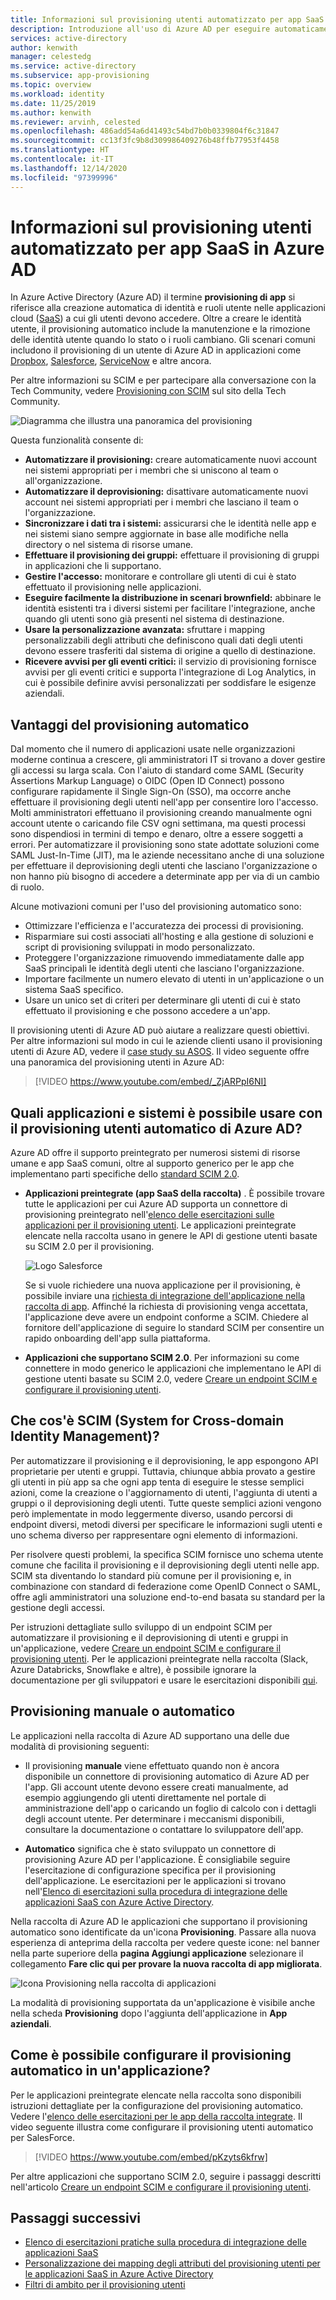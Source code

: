 ```yaml
---
title: Informazioni sul provisioning utenti automatizzato per app SaaS in Azure AD
description: Introduzione all'uso di Azure AD per eseguire automaticamente il provisioning, il deprovisioning e l'aggiornamento continuo degli account utente in più applicazioni SaaS di terze parti.
services: active-directory
author: kenwith
manager: celestedg
ms.service: active-directory
ms.subservice: app-provisioning
ms.topic: overview
ms.workload: identity
ms.date: 11/25/2019
ms.author: kenwith
ms.reviewer: arvinh, celested
ms.openlocfilehash: 486add54a6d41493c54bd7b0b0339804f6c31847
ms.sourcegitcommit: cc13f3fc9b8d309986409276b48ffb77953f4458
ms.translationtype: HT
ms.contentlocale: it-IT
ms.lasthandoff: 12/14/2020
ms.locfileid: "97399996"
---
```

# <a name="what-is-automated-saas-app-user-provisioning-in-azure-ad"></a>Informazioni sul provisioning utenti automatizzato per app SaaS in Azure AD

In Azure Active Directory (Azure AD) il termine **provisioning di app** si riferisce alla creazione automatica di identità e ruoli utente nelle applicazioni cloud ([SaaS](https://azure.microsoft.com/overview/what-is-saas/)) a cui gli utenti devono accedere. Oltre a creare le identità utente, il provisioning automatico include la manutenzione e la rimozione delle identità utente quando lo stato o i ruoli cambiano. Gli scenari comuni includono il provisioning di un utente di Azure AD in applicazioni come [Dropbox](../saas-apps/dropboxforbusiness-provisioning-tutorial.md), [Salesforce](../saas-apps/salesforce-provisioning-tutorial.md), [ServiceNow](../saas-apps/servicenow-provisioning-tutorial.md) e altre ancora.

Per altre informazioni su SCIM e per partecipare alla conversazione con la Tech Community, vedere [Provisioning con SCIM](https://aka.ms/scimoverview) sul sito della Tech Community.

![Diagramma che illustra una panoramica del provisioning](./media/user-provisioning/provisioning-overview.png)

Questa funzionalità consente di:

- **Automatizzare il provisioning:** creare automaticamente nuovi account nei sistemi appropriati per i membri che si uniscono al team o all'organizzazione.
- **Automatizzare il deprovisioning:** disattivare automaticamente nuovi account nei sistemi appropriati per i membri che lasciano il team o l'organizzazione.
- **Sincronizzare i dati tra i sistemi:** assicurarsi che le identità nelle app e nei sistemi siano sempre aggiornate in base alle modifiche nella directory o nel sistema di risorse umane.
- **Effettuare il provisioning dei gruppi:** effettuare il provisioning di gruppi in applicazioni che li supportano.
- **Gestire l'accesso:** monitorare e controllare gli utenti di cui è stato effettuato il provisioning nelle applicazioni.
- **Eseguire facilmente la distribuzione in scenari brownfield:** abbinare le identità esistenti tra i diversi sistemi per facilitare l'integrazione, anche quando gli utenti sono già presenti nel sistema di destinazione.
- **Usare la personalizzazione avanzata:** sfruttare i mapping personalizzabili degli attributi che definiscono quali dati degli utenti devono essere trasferiti dal sistema di origine a quello di destinazione.
- **Ricevere avvisi per gli eventi critici:** il servizio di provisioning fornisce avvisi per gli eventi critici e supporta l'integrazione di Log Analytics, in cui è possibile definire avvisi personalizzati per soddisfare le esigenze aziendali.

## <a name="benefits-of-automatic-provisioning"></a>Vantaggi del provisioning automatico

Dal momento che il numero di applicazioni usate nelle organizzazioni moderne continua a crescere, gli amministratori IT si trovano a dover gestire gli accessi su larga scala. Con l'aiuto di standard come SAML (Security Assertions Markup Language) o OIDC (Open ID Connect) possono configurare rapidamente il Single Sign-On (SSO), ma occorre anche effettuare il provisioning degli utenti nell'app per consentire loro l'accesso. Molti amministratori effettuano il provisioning creando manualmente ogni account utente o caricando file CSV ogni settimana, ma questi processi sono dispendiosi in termini di tempo e denaro, oltre a essere soggetti a errori. Per automatizzare il provisioning sono state adottate soluzioni come SAML Just-In-Time (JIT), ma le aziende necessitano anche di una soluzione per effettuare il deprovisioning degli utenti che lasciano l'organizzazione o non hanno più bisogno di accedere a determinate app per via di un cambio di ruolo.

Alcune motivazioni comuni per l'uso del provisioning automatico sono:

- Ottimizzare l'efficienza e l'accuratezza dei processi di provisioning.
- Risparmiare sui costi associati all'hosting e alla gestione di soluzioni e script di provisioning sviluppati in modo personalizzato.
- Proteggere l'organizzazione rimuovendo immediatamente dalle app SaaS principali le identità degli utenti che lasciano l'organizzazione.
- Importare facilmente un numero elevato di utenti in un'applicazione o un sistema SaaS specifico.
- Usare un unico set di criteri per determinare gli utenti di cui è stato effettuato il provisioning e che possono accedere a un'app.

Il provisioning utenti di Azure AD può aiutare a realizzare questi obiettivi. Per altre informazioni sul modo in cui le aziende clienti usano il provisioning utenti di Azure AD, vedere il [case study su ASOS](https://aka.ms/asoscasestudy). Il video seguente offre una panoramica del provisioning utenti in Azure AD:

> [!VIDEO https://www.youtube.com/embed/_ZjARPpI6NI]

## <a name="what-applications-and-systems-can-i-use-with-azure-ad-automatic-user-provisioning"></a>Quali applicazioni e sistemi è possibile usare con il provisioning utenti automatico di Azure AD?

Azure AD offre il supporto preintegrato per numerosi sistemi di risorse umane e app SaaS comuni, oltre al supporto generico per le app che implementano parti specifiche dello [standard SCIM 2.0](https://techcommunity.microsoft.com/t5/Identity-Standards-Blog/Provisioning-with-SCIM-getting-started/ba-p/880010).

* **Applicazioni preintegrate (app SaaS della raccolta)** . È possibile trovare tutte le applicazioni per cui Azure AD supporta un connettore di provisioning preintegrato nell'[elenco delle esercitazioni sulle applicazioni per il provisioning utenti](../saas-apps/tutorial-list.md). Le applicazioni preintegrate elencate nella raccolta usano in genere le API di gestione utenti basate su SCIM 2.0 per il provisioning. 

   ![Logo Salesforce](./media/user-provisioning/gallery-app-logos.png)

   Se si vuole richiedere una nuova applicazione per il provisioning, è possibile inviare una [richiesta di integrazione dell'applicazione nella raccolta di app](../develop/v2-howto-app-gallery-listing.md). Affinché la richiesta di provisioning venga accettata, l'applicazione deve avere un endpoint conforme a SCIM. Chiedere al fornitore dell'applicazione di seguire lo standard SCIM per consentire un rapido onboarding dell'app sulla piattaforma.

* **Applicazioni che supportano SCIM 2.0**. Per informazioni su come connettere in modo generico le applicazioni che implementano le API di gestione utenti basate su SCIM 2.0, vedere [Creare un endpoint SCIM e configurare il provisioning utenti](use-scim-to-provision-users-and-groups.md).

## <a name="what-is-system-for-cross-domain-identity-management-scim"></a>Che cos'è SCIM (System for Cross-domain Identity Management)?

Per automatizzare il provisioning e il deprovisioning, le app espongono API proprietarie per utenti e gruppi. Tuttavia, chiunque abbia provato a gestire gli utenti in più app sa che ogni app tenta di eseguire le stesse semplici azioni, come la creazione o l'aggiornamento di utenti, l'aggiunta di utenti a gruppi o il deprovisioning degli utenti. Tutte queste semplici azioni vengono però implementate in modo leggermente diverso, usando percorsi di endpoint diversi, metodi diversi per specificare le informazioni sugli utenti e uno schema diverso per rappresentare ogni elemento di informazioni.

Per risolvere questi problemi, la specifica SCIM fornisce uno schema utente comune che facilita il provisioning e il deprovisioning degli utenti nelle app. SCIM sta diventando lo standard più comune per il provisioning e, in combinazione con standard di federazione come OpenID Connect o SAML, offre agli amministratori una soluzione end-to-end basata su standard per la gestione degli accessi.

Per istruzioni dettagliate sullo sviluppo di un endpoint SCIM per automatizzare il provisioning e il deprovisioning di utenti e gruppi in un'applicazione, vedere [Creare un endpoint SCIM e configurare il provisioning utenti](use-scim-to-provision-users-and-groups.md). Per le applicazioni preintegrate nella raccolta (Slack, Azure Databricks, Snowflake e altre), è possibile ignorare la documentazione per gli sviluppatori e usare le esercitazioni disponibili [qui](../saas-apps/tutorial-list.md).

## <a name="manual-vs-automatic-provisioning"></a>Provisioning manuale o automatico

Le applicazioni nella raccolta di Azure AD supportano una delle due modalità di provisioning seguenti:

* Il provisioning **manuale** viene effettuato quando non è ancora disponibile un connettore di provisioning automatico di Azure AD per l'app. Gli account utente devono essere creati manualmente, ad esempio aggiungendo gli utenti direttamente nel portale di amministrazione dell'app o caricando un foglio di calcolo con i dettagli degli account utente. Per determinare i meccanismi disponibili, consultare la documentazione o contattare lo sviluppatore dell'app.

* **Automatico** significa che è stato sviluppato un connettore di provisioning Azure AD per l'applicazione. È consigliabile seguire l'esercitazione di configurazione specifica per il provisioning dell'applicazione. Le esercitazioni per le applicazioni si trovano nell'[Elenco di esercitazioni sulla procedura di integrazione delle applicazioni SaaS con Azure Active Directory](../saas-apps/tutorial-list.md).

Nella raccolta di Azure AD le applicazioni che supportano il provisioning automatico sono identificate da un'icona **Provisioning**. Passare alla nuova esperienza di anteprima della raccolta per vedere queste icone: nel banner nella parte superiore della **pagina Aggiungi applicazione** selezionare il collegamento **Fare clic qui per provare la nuova raccolta di app migliorata**.

![Icona Provisioning nella raccolta di applicazioni](./media/user-provisioning/browse-gallery.png)

La modalità di provisioning supportata da un'applicazione è visibile anche nella scheda **Provisioning** dopo l'aggiunta dell'applicazione in **App aziendali**.

## <a name="how-do-i-set-up-automatic-provisioning-to-an-application"></a>Come è possibile configurare il provisioning automatico in un'applicazione?

Per le applicazioni preintegrate elencate nella raccolta sono disponibili istruzioni dettagliate per la configurazione del provisioning automatico. Vedere l'[elenco delle esercitazioni per le app della raccolta integrate](../saas-apps/tutorial-list.md). Il video seguente illustra come configurare il provisioning utenti automatico per SalesForce.

> [!VIDEO https://www.youtube.com/embed/pKzyts6kfrw]

Per altre applicazioni che supportano SCIM 2.0, seguire i passaggi descritti nell'articolo [Creare un endpoint SCIM e configurare il provisioning utenti](use-scim-to-provision-users-and-groups.md).


## <a name="next-steps"></a>Passaggi successivi

- [Elenco di esercitazioni pratiche sulla procedura di integrazione delle applicazioni SaaS](../saas-apps/tutorial-list.md)
- [Personalizzazione dei mapping degli attributi del provisioning utenti per le applicazioni SaaS in Azure Active Directory](customize-application-attributes.md)
- [Filtri di ambito per il provisioning utenti](define-conditional-rules-for-provisioning-user-accounts.md)
